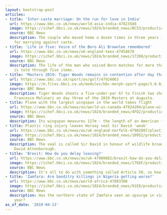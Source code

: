```yaml
---
layout: bootstrap-post
articles:
- title: 'Inter-caste marriage: On the run for love in India'
  url: https://www.bbc.co.uk/news/world-asia-india-47823588
  image: https://ichef.bbci.co.uk/news/1024/branded_news/BC53/production/_106311284_shilpa2.jpg
  source: BBC News
  description: The couple who moved home a dozen times in three years in fear of revenge
    for marrying against caste.
- title: 'Life in five: Voice of the Boro Ali Brownlee remembered'
  url: https://www.bbc.co.uk/news/uk-england-tees-47454678
  image: https://ichef.bbci.co.uk/news/1024/branded_news/17208/production/_106282749_a8a6b5fe-d90d-4ada-a2ae-4a51e459a238.jpg
  source: BBC News
  description: The life of the man who voiced Boro matches for more than 30 years
    is told through five items.
- title: 'Masters 2019: Tiger Woods remains in contention after day three at Augusta'
  url: https://www.bbc.co.uk/sport/av/golf/47924063
  image: https://m.files.bbci.co.uk/modules/bbc-morph-sport-page/3.0.0/images/bbc-sport-logo.png
  source: BBC News
  description: Tiger Woods shoots a five-under-par 67 to finish two shots behind leader
    Francesco Molinari on day three of the 2019 Masters at Augusta.
- title: Plane with the largest wingspan in the world takes flight
  url: https://www.bbc.co.uk/news/av/world-us-canada-47924204/plane-with-the-largest-wingspan-in-the-world-takes-flight
  image: https://ichef.bbci.co.uk/news/1024/branded_news/4FD2/production/_106443402_p076frg4.jpg
  source: BBC News
  description: Its wingspan measures 117m - the length of an American football field.
- title: Plastic ring injury leaves Horsey seal Sir David 'weak'
  url: https://www.bbc.co.uk/news/av/uk-england-norfolk-47902807/plastic-ring-injury-leaves-horsey-seal-sir-david-weak
  image: https://ichef.bbci.co.uk/news/1024/branded_news/10952/production/_106422976_p0769hkg.jpg
  source: BBC News
  description: The seal is called Sir David in honour of wildlife broadcaster Sir
    David Attenborough.
- title: 'Brexit: How do you delay leaving?'
  url: https://www.bbc.co.uk/news/av/uk-47900882/brexit-how-do-you-delay-leaving
  image: https://ichef.bbci.co.uk/news/1024/branded_news/17E6F/production/_106430979_p076bhg5.jpg
  source: BBC News
  description: It's all to do with something called Article 50, so how does it work?
- title: 'Zamfara: Are banditry killings in Nigeria getting worse?'
  url: https://www.bbc.co.uk/news/world-africa-47883308
  image: https://ichef.bbci.co.uk/news/1024/branded_news/91E8/production/_106425373_gettyimages-947761034.jpg
  source: BBC News
  description: Has the northern state of Zamfara seen an upsurge in violence this
    year?
as_of_date: '2019-04-13'
---
```


